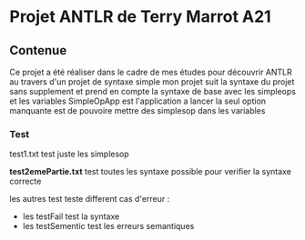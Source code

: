 # Projet ANTLR de Terry Marrot A21
## Contenue
Ce projet a été réaliser dans le cadre de mes études pour découvrir ANTLR au travers d'un projet de syntaxe simple
mon projet suit la syntaxe du projet sans supplement et prend en compte 
la syntaxe de base avec les simpleops et les variables 
SimpleOpApp est l'application a lancer
la seul option manquante est de pouvoire mettre des simplesop dans les variables 
### Test
test1.txt test juste les simplesop

**test2emePartie.txt** test toutes les syntaxe possible pour verifier la syntaxe correcte 

les autres test teste different cas d'erreur :
- les testFail test la syntaxe 
- les testSementic test les erreurs semantiques
